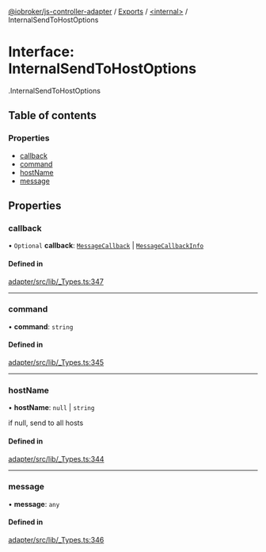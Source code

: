 [@iobroker/js-controller-adapter](../README.md) / [Exports](../modules.md) / [<internal\>](../modules/internal_.md) / InternalSendToHostOptions

# Interface: InternalSendToHostOptions

[<internal>](../modules/internal_.md).InternalSendToHostOptions

## Table of contents

### Properties

- [callback](internal_.InternalSendToHostOptions.md#callback)
- [command](internal_.InternalSendToHostOptions.md#command)
- [hostName](internal_.InternalSendToHostOptions.md#hostname)
- [message](internal_.InternalSendToHostOptions.md#message)

## Properties

### callback

• `Optional` **callback**: [`MessageCallback`](../modules/internal_.md#messagecallback) \| [`MessageCallbackInfo`](internal_.MessageCallbackInfo.md)

#### Defined in

[adapter/src/lib/_Types.ts:347](https://github.com/ioBroker/ioBroker.js-controller/blob/464b0fd6/packages/adapter/src/lib/_Types.ts#L347)

___

### command

• **command**: `string`

#### Defined in

[adapter/src/lib/_Types.ts:345](https://github.com/ioBroker/ioBroker.js-controller/blob/464b0fd6/packages/adapter/src/lib/_Types.ts#L345)

___

### hostName

• **hostName**: ``null`` \| `string`

if null, send to all hosts

#### Defined in

[adapter/src/lib/_Types.ts:344](https://github.com/ioBroker/ioBroker.js-controller/blob/464b0fd6/packages/adapter/src/lib/_Types.ts#L344)

___

### message

• **message**: `any`

#### Defined in

[adapter/src/lib/_Types.ts:346](https://github.com/ioBroker/ioBroker.js-controller/blob/464b0fd6/packages/adapter/src/lib/_Types.ts#L346)
